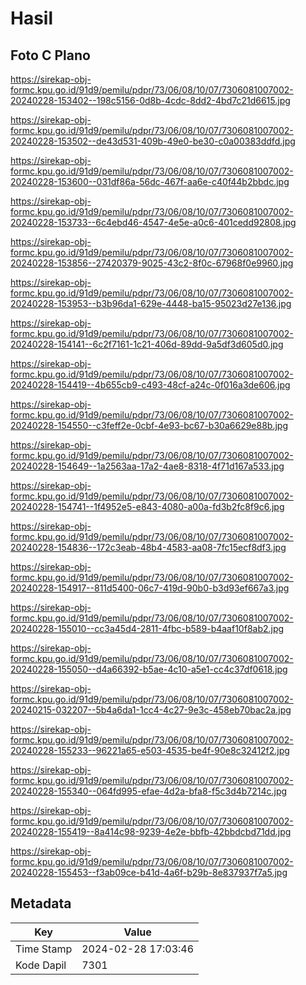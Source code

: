 # Hasil

## Foto C Plano

https://sirekap-obj-formc.kpu.go.id/91d9/pemilu/pdpr/73/06/08/10/07/7306081007002-20240228-153402--198c5156-0d8b-4cdc-8dd2-4bd7c21d6615.jpg

https://sirekap-obj-formc.kpu.go.id/91d9/pemilu/pdpr/73/06/08/10/07/7306081007002-20240228-153502--de43d531-409b-49e0-be30-c0a00383ddfd.jpg

https://sirekap-obj-formc.kpu.go.id/91d9/pemilu/pdpr/73/06/08/10/07/7306081007002-20240228-153600--031df86a-56dc-467f-aa6e-c40f44b2bbdc.jpg

https://sirekap-obj-formc.kpu.go.id/91d9/pemilu/pdpr/73/06/08/10/07/7306081007002-20240228-153733--6c4ebd46-4547-4e5e-a0c6-401cedd92808.jpg

https://sirekap-obj-formc.kpu.go.id/91d9/pemilu/pdpr/73/06/08/10/07/7306081007002-20240228-153856--27420379-9025-43c2-8f0c-67968f0e9960.jpg

https://sirekap-obj-formc.kpu.go.id/91d9/pemilu/pdpr/73/06/08/10/07/7306081007002-20240228-153953--b3b96da1-629e-4448-ba15-95023d27e136.jpg

https://sirekap-obj-formc.kpu.go.id/91d9/pemilu/pdpr/73/06/08/10/07/7306081007002-20240228-154141--6c2f7161-1c21-406d-89dd-9a5df3d605d0.jpg

https://sirekap-obj-formc.kpu.go.id/91d9/pemilu/pdpr/73/06/08/10/07/7306081007002-20240228-154419--4b655cb9-c493-48cf-a24c-0f016a3de606.jpg

https://sirekap-obj-formc.kpu.go.id/91d9/pemilu/pdpr/73/06/08/10/07/7306081007002-20240228-154550--c3feff2e-0cbf-4e93-bc67-b30a6629e88b.jpg

https://sirekap-obj-formc.kpu.go.id/91d9/pemilu/pdpr/73/06/08/10/07/7306081007002-20240228-154649--1a2563aa-17a2-4ae8-8318-4f71d167a533.jpg

https://sirekap-obj-formc.kpu.go.id/91d9/pemilu/pdpr/73/06/08/10/07/7306081007002-20240228-154741--1f4952e5-e843-4080-a00a-fd3b2fc8f9c6.jpg

https://sirekap-obj-formc.kpu.go.id/91d9/pemilu/pdpr/73/06/08/10/07/7306081007002-20240228-154836--172c3eab-48b4-4583-aa08-7fc15ecf8df3.jpg

https://sirekap-obj-formc.kpu.go.id/91d9/pemilu/pdpr/73/06/08/10/07/7306081007002-20240228-154917--811d5400-06c7-419d-90b0-b3d93ef667a3.jpg

https://sirekap-obj-formc.kpu.go.id/91d9/pemilu/pdpr/73/06/08/10/07/7306081007002-20240228-155010--cc3a45d4-2811-4fbc-b589-b4aaf10f8ab2.jpg

https://sirekap-obj-formc.kpu.go.id/91d9/pemilu/pdpr/73/06/08/10/07/7306081007002-20240228-155050--d4a66392-b5ae-4c10-a5e1-cc4c37df0618.jpg

https://sirekap-obj-formc.kpu.go.id/91d9/pemilu/pdpr/73/06/08/10/07/7306081007002-20240215-032207--5b4a6da1-1cc4-4c27-9e3c-458eb70bac2a.jpg

https://sirekap-obj-formc.kpu.go.id/91d9/pemilu/pdpr/73/06/08/10/07/7306081007002-20240228-155233--96221a65-e503-4535-be4f-90e8c32412f2.jpg

https://sirekap-obj-formc.kpu.go.id/91d9/pemilu/pdpr/73/06/08/10/07/7306081007002-20240228-155340--064fd995-efae-4d2a-bfa8-f5c3d4b7214c.jpg

https://sirekap-obj-formc.kpu.go.id/91d9/pemilu/pdpr/73/06/08/10/07/7306081007002-20240228-155419--8a414c98-9239-4e2e-bbfb-42bbdcbd71dd.jpg

https://sirekap-obj-formc.kpu.go.id/91d9/pemilu/pdpr/73/06/08/10/07/7306081007002-20240228-155453--f3ab09ce-b41d-4a6f-b29b-8e837937f7a5.jpg


## Metadata

| Key        | Value               |
| ---------- | ------------------- |
| Time Stamp | 2024-02-28 17:03:46 |
| Kode Dapil | 7301                |



